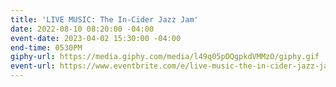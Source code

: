 ```yaml
---
title: 'LIVE MUSIC: The In-Cider Jazz Jam'
date: 2022-08-10 08:20:00 -04:00
event-date: 2023-04-02 15:30:00 -04:00
end-time: 0530PM
giphy-url: https://media.giphy.com/media/l49q05pDQgpkdVMMzO/giphy.gif
event-url: https://www.eventbrite.com/e/live-music-the-in-cider-jazz-jam-tickets-579296781267
---
```


